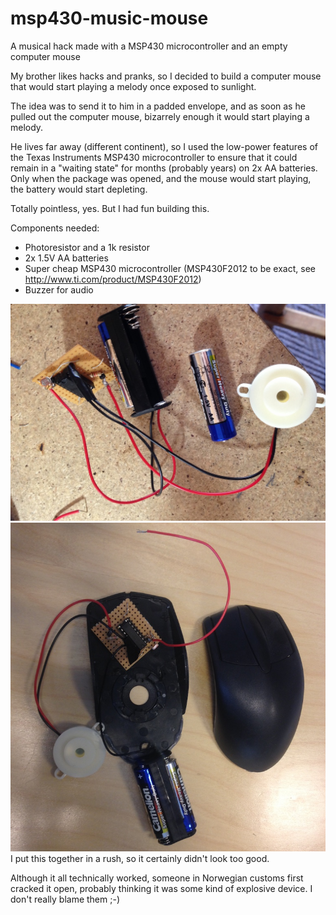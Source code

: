 # msp430-music-mouse
A musical hack made with a MSP430 microcontroller and an empty computer mouse

My brother likes hacks and pranks, so I decided to build a computer mouse that would start playing a melody once exposed to sunlight.

The idea was to send it to him in a padded envelope, and as soon as he pulled out the computer mouse, bizarrely enough it would start playing a melody.

He lives far away (different continent), so I used the low-power features of the Texas Instruments MSP430 microcontroller to ensure that it could remain in a "waiting state" for months (probably years) on 2x AA batteries. Only when the package was opened, and the mouse would start playing, the battery would start depleting.

Totally pointless, yes. But I had fun building this.

Components needed:
* Photoresistor and a 1k resistor
* 2x 1.5V AA batteries
* Super cheap MSP430 microcontroller (MSP430F2012 to be exact, see http://www.ti.com/product/MSP430F2012)
* Buzzer for audio

<img src="https://github.com/tk512/msp430-music-mouse/blob/master/components.jpg?raw=true">
<img src="https://raw.githubusercontent.com/tk512/msp430-music-mouse/master/components-with-mouse.jpg">
I put this together in a rush, so it certainly didn't look too good.

Although it all technically worked, someone in Norwegian customs first cracked it open, probably thinking it was some kind of explosive device. I don't really blame them ;-)
